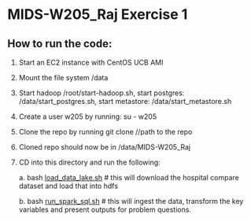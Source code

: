 # MIDS-W205_Raj Exercise 1

## How to run the code:

1. Start an EC2 instance with CentOS UCB AMI

2. Mount the file system /data

3. Start hadoop /root/start-hadoop.sh, start postgres: /data/start_postgres.sh, start metastore: /data/start_metastore.sh

4. Create a user w205 by running: su - w205

5. Clone the repo by running git clone //path to the repo

6. Cloned repo should now be in /data/MIDS-W205_Raj

7. CD into this directory and run the following:

    a. bash [load_data_lake.sh](load_data_lake.sh)  # this will download the hospital compare dataset and load that into hdfs
    
    b. bash [run_spark_sql.sh](run_spark_sql.sh) # this will ingest the data, transform the key variables and present outputs for problem questions.
    
